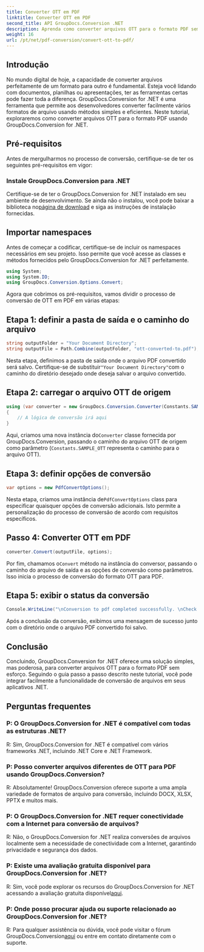 ```yaml
---
title: Converter OTT em PDF
linktitle: Converter OTT em PDF
second_title: API GroupDocs.Conversion .NET
description: Aprenda como converter arquivos OTT para o formato PDF sem esforço usando GroupDocs.Conversion for .NET. Integre perfeitamente a conversão de arquivos em seus aplicativos .NET.
weight: 16
url: /pt/net/pdf-conversion/convert-ott-to-pdf/
---
```

## Introdução

No mundo digital de hoje, a capacidade de converter arquivos perfeitamente de um formato para outro é fundamental. Esteja você lidando com documentos, planilhas ou apresentações, ter as ferramentas certas pode fazer toda a diferença. GroupDocs.Conversion for .NET é uma ferramenta que permite aos desenvolvedores converter facilmente vários formatos de arquivo usando métodos simples e eficientes. Neste tutorial, exploraremos como converter arquivos OTT para o formato PDF usando GroupDocs.Conversion for .NET.

## Pré-requisitos

Antes de mergulharmos no processo de conversão, certifique-se de ter os seguintes pré-requisitos em vigor:

### Instale GroupDocs.Conversion para .NET

 Certifique-se de ter o GroupDocs.Conversion for .NET instalado em seu ambiente de desenvolvimento. Se ainda não o instalou, você pode baixar a biblioteca no[página de download](https://releases.groupdocs.com/conversion/net/) e siga as instruções de instalação fornecidas.

## Importar namespaces

Antes de começar a codificar, certifique-se de incluir os namespaces necessários em seu projeto. Isso permite que você acesse as classes e métodos fornecidos pelo GroupDocs.Conversion for .NET perfeitamente.

```csharp
using System;
using System.IO;
using GroupDocs.Conversion.Options.Convert;
```


Agora que cobrimos os pré-requisitos, vamos dividir o processo de conversão de OTT em PDF em várias etapas:

## Etapa 1: definir a pasta de saída e o caminho do arquivo

```csharp
string outputFolder = "Your Document Directory";
string outputFile = Path.Combine(outputFolder, "ott-converted-to.pdf");
```

 Nesta etapa, definimos a pasta de saída onde o arquivo PDF convertido será salvo. Certifique-se de substituir`"Your Document Directory"`com o caminho do diretório desejado onde deseja salvar o arquivo convertido.

## Etapa 2: carregar o arquivo OTT de origem

```csharp
using (var converter = new GroupDocs.Conversion.Converter(Constants.SAMPLE_OTT))
{
    // A lógica de conversão irá aqui
}
```

 Aqui, criamos uma nova instância do`Converter` classe fornecida por GroupDocs.Conversion, passando o caminho do arquivo OTT de origem como parâmetro (`Constants.SAMPLE_OTT` representa o caminho para o arquivo OTT).

## Etapa 3: definir opções de conversão

```csharp
var options = new PdfConvertOptions();
```

 Nesta etapa, criamos uma instância de`PdfConvertOptions` class para especificar quaisquer opções de conversão adicionais. Isto permite a personalização do processo de conversão de acordo com requisitos específicos.

## Passo 4: Converter OTT em PDF

```csharp
converter.Convert(outputFile, options);
```

 Por fim, chamamos o`Convert` método na instância do conversor, passando o caminho do arquivo de saída e as opções de conversão como parâmetros. Isso inicia o processo de conversão do formato OTT para PDF.

## Etapa 5: exibir o status da conversão

```csharp
Console.WriteLine("\nConversion to pdf completed successfully. \nCheck output in {0}", outputFolder);
```

Após a conclusão da conversão, exibimos uma mensagem de sucesso junto com o diretório onde o arquivo PDF convertido foi salvo.

## Conclusão

Concluindo, GroupDocs.Conversion for .NET oferece uma solução simples, mas poderosa, para converter arquivos OTT para o formato PDF sem esforço. Seguindo o guia passo a passo descrito neste tutorial, você pode integrar facilmente a funcionalidade de conversão de arquivos em seus aplicativos .NET.

## Perguntas frequentes

### P: O GroupDocs.Conversion for .NET é compatível com todas as estruturas .NET?

R: Sim, GroupDocs.Conversion for .NET é compatível com vários frameworks .NET, incluindo .NET Core e .NET Framework.

### P: Posso converter arquivos diferentes de OTT para PDF usando GroupDocs.Conversion?

R: Absolutamente! GroupDocs.Conversion oferece suporte a uma ampla variedade de formatos de arquivo para conversão, incluindo DOCX, XLSX, PPTX e muitos mais.

### P: O GroupDocs.Conversion for .NET requer conectividade com a Internet para conversão de arquivos?

R: Não, o GroupDocs.Conversion for .NET realiza conversões de arquivos localmente sem a necessidade de conectividade com a Internet, garantindo privacidade e segurança dos dados.

### P: Existe uma avaliação gratuita disponível para GroupDocs.Conversion for .NET?

R: Sim, você pode explorar os recursos do GroupDocs.Conversion for .NET acessando a avaliação gratuita disponível[aqui](https://releases.groupdocs.com/).

### P: Onde posso procurar ajuda ou suporte relacionado ao GroupDocs.Conversion for .NET?

 R: Para qualquer assistência ou dúvida, você pode visitar o fórum GroupDocs.Conversion[aqui](https://forum.groupdocs.com/c/conversion/11) ou entre em contato diretamente com o suporte.